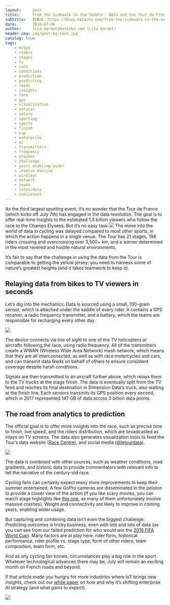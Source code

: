 ```yaml
---
layout:     post
title:      From the Sidewalk to the Saddle： Data and the Tour de France
subtitle:   转载自：https://blog.dataiku.com/from-the-sidewalk-to-the-saddle-how-data-transforms-the-tour-de-frances-viewing-experience
date:       2018-07-06
author:     lisa.bardet@dataiku.com (Lisa Bardet)
header-img: img/post-bg-cook.jpg
catalog: true
tags:
    - https
    - riders
    - stages
    - tv
    - race
    - conditions
    - prediction
    - predicting
    - roads
    - insights
    - form
    - gps
    - visualization
    - natural
    - nature
    - sporting
    - sports
    - finish
    - cup
    - enterprise
    - ai
    - transmitters
    - frequency
    - crashes
    - challenge
    - years enabling wider
    - involve massive
    - wireless
    - network
    - teams
    - letourdata
    - consistent
---
```


As the third largest sporting event, it’s no wonder that the Tour de France (which kicks off July 7th) has engaged in the data revolution. The goal is to offer real-time insights to the estimated 1.3 billion viewers who follow the race to the Champs Elysées. But it’s no easy task.![](https://blog.dataiku.com/hs-fs/hubfs/image3.jpg?t=1531990875564&width=1010&name=image3.jpg)
The move into the world of data in cycling was delayed compared to most other sports, in which the action happens in a single venue. The Tour has 21 stages, 198 riders crossing and overcrossing over 3,500+ km, and a winner determined in the most revered and hostile natural environments.

It’s fair to say that the challenge in using the data from the Tour is comparable to getting the yellow jersey: you need to harness some of nature’s greatest heights (and it takes teamwork to keep it).

## Relaying data from bikes to TV viewers in seconds

Let’s dig into the mechanics. Data is sourced using a small, 100-gram sensor, which is attached under the saddle of every rider. It contains a GPS receiver, a radio frequency transmitter, and a battery, which the teams are responsible for recharging every other day.

![](https://blog.dataiku.com/hs-fs/hubfs/image1.jpg?t=1531990875564&width=525&name=image1.jpg)


The device connects via line of sight to one of the TV helicopters or aircrafts following the race, using radio frequency. All of the transmitters create a WWAN (Wireless Wide Area Network) mesh network, which means that they are all interconnected, as well as with race motorcycles and cars, and can transmit data feeds on behalf of others to ensure consistent coverage despite harsh conditions.

Signals are then transmitted to an aircraft further above, which relays them to the TV trucks at the stage finish. The data is eventually split from the TV feed and reaches its final destination in Dimension Data’s truck, also waiting at the finish line. Each sensors transmits its GPS position every second, which in 2017 represented 147 GB of data across 3 billion data points.

## The road from analytics to prediction

The official goal is to offer more insights into the race, such as precise time to finish, live speed, and the riders distribution, which are broadcasted as inlays on TV screens. The data also generates visualization tools to feed the Tour’s data website ([Race Centre](https://racecenter.letour.fr/#/stageprofile)), and social media ([@letourdata](https://twitter.com/letourdata)).

![](https://blog.dataiku.com/hs-fs/hubfs/image2.png?t=1531990875564&width=525&name=image2.png)


The data is combined with other sources, such as weather conditions, road gradients, and historic data to provide commentators with relevant info to tell the narrative of the century-old race.

Cycling fans can certainly expect many more improvements to keep their summer entertained. A few GoPro cameras are disseminated in the peloton to provide a closer view of the action (if you like scary movies, you can watch stage highlights like [this one](https://youtu.be/nBbbpaC9_7g?t=1m14s), as many of them unfortunately involve massive crashes). Weight and connectivity are likely to improve in coming years, enabling wider usage.

But capturing and combining data isn’t even the biggest challenge. Predicting outcomes is tricky business, even with lots and lots of data (as you can see from our failed prediction for who would win the [2018 FIFA World Cup](https://blog.dataiku.com/our-2018-world-cup-bet-train-it-like-beckham)). Many factors are at play here: rider form, historical performance, rider profile vs. stage type, form of other riders, team composition, team form, etc.

And as any cycling fan knows, circumstances play a big role in the sport. Whatever technological advances there may be, July will remain an exciting month on French roads and beyond.

If that article made you hungry for more industries where IoT brings new insights, check out our [white paper](https://pages.dataiku.com/how-why-iot-is-shifting-enterprise-ai-strategy) on how and why it’s shifting enterprise AI strategy (and what gains to expect).

[![](https://no-cache.hubspot.com/cta/default/2123903/a45ff777-b2a6-4943-a3d4-78f71d3463f8.png)
](https://cta-redirect.hubspot.com/cta/redirect/2123903/a45ff777-b2a6-4943-a3d4-78f71d3463f8)
